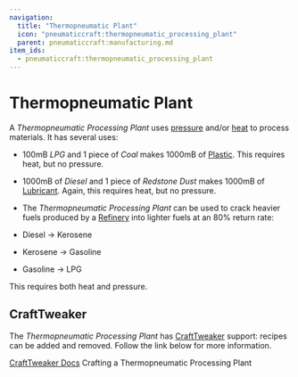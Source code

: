 ```yaml
---
navigation:
  title: "Thermopneumatic Plant"
  icon: "pneumaticcraft:thermopneumatic_processing_plant"
  parent: pneumaticcraft:manufacturing.md
item_ids:
  - pneumaticcraft:thermopneumatic_processing_plant
---
```


# Thermopneumatic Plant

A *Thermopneumatic Processing Plant* uses [pressure](../pressure.md) and/or [heat](../heat.md) to process materials. It has several uses:
- 100mB *LPG* and 1 piece of *Coal* makes 1000mB of [Plastic](../plastic.md). This requires heat, but no pressure.
- 1000mB of *Diesel* and 1 piece of *Redstone Dust* makes 1000mB of [Lubricant](../lubricant.md). Again, this requires heat, but no pressure.


- The *Thermopneumatic Processing Plant* can be used to crack heavier fuels produced by a [Refinery](./refinery.md) into lighter fuels at an 80% return rate:
- Diesel -> Kerosene
- Kerosene -> Gasoline
- Gasoline -> LPG

This requires both heat and pressure.

## CraftTweaker

The *Thermopneumatic Processing Plant* has [CraftTweaker](https://minecraft.curseforge.com/projects/crafttweaker) support: recipes can be added and removed. Follow the link below for more information.

[CraftTweaker Docs](https://docs.blamejared.com/1.16/en/mods/PneumaticCraft-Repressurized/ThermoPlant)
Crafting a Thermopneumatic Processing Plant

<Recipe id="pneumaticcraft:thermopneumatic_processing_plant" />

